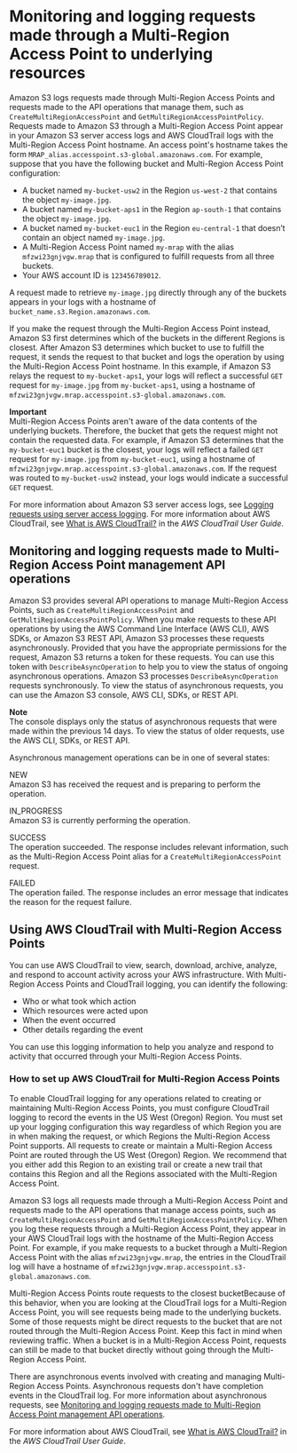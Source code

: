 # Monitoring and logging requests made through a Multi\-Region Access Point to underlying resources<a name="MultiRegionAccessPointMonitoring"></a>

Amazon S3 logs requests made through Multi\-Region Access Points and requests made to the API operations that manage them, such as `CreateMultiRegionAccessPoint` and `GetMultiRegionAccessPointPolicy`\. Requests made to Amazon S3 through a Multi\-Region Access Point appear in your Amazon S3 server access logs and AWS CloudTrail logs with the Multi\-Region Access Point hostname\. An access point's hostname takes the form `MRAP_alias.accesspoint.s3-global.amazonaws.com`\. For example, suppose that you have the following bucket and Multi\-Region Access Point configuration: 
+ A bucket named `my-bucket-usw2` in the Region `us-west-2` that contains the object `my-image.jpg`\. 
+ A bucket named `my-bucket-aps1` in the Region `ap-south-1` that contains the object `my-image.jpg`\. 
+  A bucket named `my-bucket-euc1` in the Region `eu-central-1` that doesn’t contain an object named `my-image.jpg`\. 
+  A Multi\-Region Access Point named `my-mrap` with the alias `mfzwi23gnjvgw.mrap` that is configured to fulfill requests from all three buckets\. 
+  Your AWS account ID is `123456789012`\. 

A request made to retrieve `my-image.jpg` directly through any of the buckets appears in your logs with a hostname of `bucket_name.s3.Region.amazonaws.com`\. 

If you make the request through the Multi\-Region Access Point instead, Amazon S3 first determines which of the buckets in the different Regions is closest\. After Amazon S3 determines which bucket to use to fulfill the request, it sends the request to that bucket and logs the operation by using the Multi\-Region Access Point hostname\. In this example, if Amazon S3 relays the request to `my-bucket-aps1`, your logs will reflect a successful `GET` request for `my-image.jpg` from `my-bucket-aps1`, using a hostname of `mfzwi23gnjvgw.mrap.accesspoint.s3-global.amazonaws.com`\. 

**Important**  
Multi\-Region Access Points aren't aware of the data contents of the underlying buckets\. Therefore, the bucket that gets the request might not contain the requested data\. For example, if Amazon S3 determines that the `my-bucket-euc1` bucket is the closest, your logs will reflect a failed `GET` request for `my-image.jpg` from `my-bucket-euc1`, using a hostname of `mfzwi23gnjvgw.mrap.accesspoint.s3-global.amazonaws.com`\. If the request was routed to `my-bucket-usw2` instead, your logs would indicate a successful `GET` request\.

 For more information about Amazon S3 server access logs, see [Logging requests using server access logging](ServerLogs.md)\. For more information about AWS CloudTrail, see [What is AWS CloudTrail?](https://docs.aws.amazon.com/awscloudtrail/latest/userguide/cloudtrail-user-guide.html) in the *AWS CloudTrail User Guide*\. 

## Monitoring and logging requests made to Multi\-Region Access Point management API operations<a name="MonitoringMultiRegionAccessPointAPIs"></a>

Amazon S3 provides several API operations to manage Multi\-Region Access Points, such as `CreateMultiRegionAccessPoint` and `GetMultiRegionAccessPointPolicy`\. When you make requests to these API operations by using the AWS Command Line Interface \(AWS CLI\), AWS SDKs, or Amazon S3 REST API, Amazon S3 processes these requests asynchronously\. Provided that you have the appropriate permissions for the request, Amazon S3 returns a token for these requests\. You can use this token with `DescribeAsyncOperation` to help you to view the status of ongoing asynchronous operations\. Amazon S3 processes `DescribeAsyncOperation` requests synchronously\. To view the status of asynchronous requests, you can use the Amazon S3 console, AWS CLI, SDKs, or REST API\. 

**Note**  
The console displays only the status of asynchronous requests that were made within the previous 14 days\. To view the status of older requests, use the AWS CLI, SDKs, or REST API\. 

 Asynchronous management operations can be in one of several states: 

NEW  
 Amazon S3 has received the request and is preparing to perform the operation\. 

IN\_PROGRESS  
 Amazon S3 is currently performing the operation\. 

SUCCESS  
 The operation succeeded\. The response includes relevant information, such as the Multi\-Region Access Point alias for a `CreateMultiRegionAccessPoint` request\. 

FAILED  
 The operation failed\. The response includes an error message that indicates the reason for the request failure\. 

## Using AWS CloudTrail with Multi\-Region Access Points<a name="MultiRegionAccessPointCloudTrail"></a>

You can use AWS CloudTrail to view, search, download, archive, analyze, and respond to account activity across your AWS infrastructure\. With Multi\-Region Access Points and CloudTrail logging, you can identify the following: 
+ Who or what took which action
+ Which resources were acted upon
+ When the event occurred
+ Other details regarding the event

You can use this logging information to help you analyze and respond to activity that occurred through your Multi\-Region Access Points\. 

### How to set up AWS CloudTrail for Multi\-Region Access Points<a name="MultiRegionAccessPointCTSetup"></a>

To enable CloudTrail logging for any operations related to creating or maintaining Multi\-Region Access Points, you must configure CloudTrail logging to record the events in the US West \(Oregon\) Region\. You must set up your logging configuration this way regardless of which Region you are in when making the request, or which Regions the Multi\-Region Access Point supports\. All requests to create or maintain a Multi\-Region Access Point are routed through the US West \(Oregon\) Region\. We recommend that you either add this Region to an existing trail or create a new trail that contains this Region and all the Regions associated with the Multi\-Region Access Point\.

Amazon S3 logs all requests made through a Multi\-Region Access Point and requests made to the API operations that manage access points, such as `CreateMultiRegionAccessPoint` and `GetMultiRegionAccessPointPolicy`\. When you log these requests through a Multi\-Region Access Point, they appear in your AWS CloudTrail logs with the hostname of the Multi\-Region Access Point\. For example, if you make requests to a bucket through a Multi\-Region Access Point with the alias `mfzwi23gnjvgw.mrap`, the entries in the CloudTrail log will have a hostname of `mfzwi23gnjvgw.mrap.accesspoint.s3-global.amazonaws.com`\. 

Multi\-Region Access Points route requests to the closest bucketBecause of this behavior, when you are looking at the CloudTrail logs for a Multi\-Region Access Point, you will see requests being made to the underlying buckets\. Some of those requests might be direct requests to the bucket that are not routed through the Multi\-Region Access Point\. Keep this fact in mind when reviewing traffic\. When a bucket is in a Multi\-Region Access Point, requests can still be made to that bucket directly without going through the Multi\-Region Access Point\. 

There are asynchronous events involved with creating and managing Multi\-Region Access Points\. Asynchronous requests don't have completion events in the CloudTrail log\. For more information about asynchronous requests, see [Monitoring and logging requests made to Multi\-Region Access Point management API operations](#MonitoringMultiRegionAccessPointAPIs)\. 

 For more information about AWS CloudTrail, see [What is AWS CloudTrail?](https://docs.aws.amazon.com/awscloudtrail/latest/userguide/cloudtrail-user-guide.html) in the *AWS CloudTrail User Guide*\. 